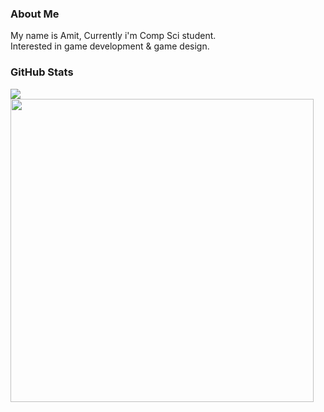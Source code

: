### About Me
<p>My name is Amit, Currently i'm Comp Sci student. <br>Interested in game development & game design.<br></p>

### GitHub Stats

<a href="https://github.com/AmitHalpert">
  <img align="center" src="https://github-readme-stats.vercel.app/api/top-langs/?username=AmitHalpert&layout=compact&theme=material-palenight&langs_count=8&hide=Shell,Vim%20script,Emacs%20Lisp,CMake,Makefile,Yacc,Lex"" >
</a>
<a href="https://github.com/AmitHalpert">
  <img align="center" width=485 src="https://github-readme-stats.vercel.app/api?username=AmitHalpert&theme=material-palenight&count_private=true&show_icons=true" />
</a>
